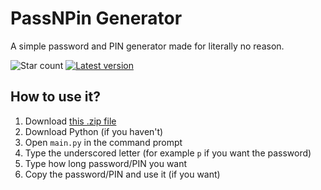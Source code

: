 # PassNPin Generator
A simple password and PIN generator made for literally no reason.

<img src="https://url.zip/94a87c6" alt="Star count"> <a href="https://github.com/KwiatekMiki/passnpingenerator/releases"><img src="https://url.zip/70c4237" alt="Latest version"></a>

## How to use it?
1. Download [this .zip file](https://github.com/KwiatekMiki/passnpingenerator/archive/refs/tags/v1.0.zip)
2. Download Python (if you haven't)
3. Open `main.py` in the command prompt
4. Type the underscored letter (for example `p` if you want the password)
5. Type how long password/PIN you want
6. Copy the password/PIN and use it (if you want)